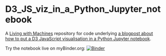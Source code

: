 # D3_JS_viz_in_a_Python_Jupyter_notebook
A [Living with Machines](http://livingwithmachines.ac.uk/) repository for code underlying [a blogpost about how to put a D3 JavaScript visualisation in a Python Jupyter notebook](http://livingwithmachines.ac.uk/d3-javascript-visualisation-in-a-python-jupyter-notebook/).

Try the notebook live on myBinder.org: [![Binder](https://mybinder.org/badge_logo.svg)](https://mybinder.org/v2/gh/alan-turing-institute/D3_JS_viz_in_a_Python_Jupyter_notebook/master)

